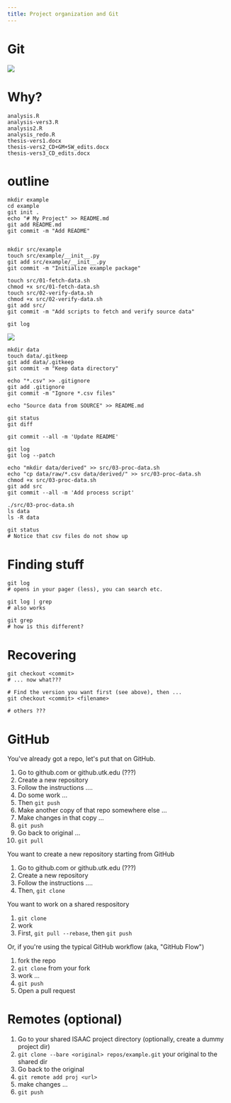 ```yaml
---
title: Project organization and Git
---
```


# Git

![][xkcd_git]

[xkcd_git]: https://imgs.xkcd.com/comics/git.png

# Why?

    analysis.R
    analysis-vers3.R
    analysis2.R
    analysis_redo.R
    thesis-vers1.docx
    thesis-vers2_CD+GM+SW_edits.docx
    thesis-vers3_CD_edits.docx

# outline

    mkdir example
    cd example
    git init .
    echo "# My Project" >> README.md
    git add README.md
    git commit -m "Add README"


    mkdir src/example
    touch src/example/__init__.py
    git add src/example/__init__.py
    git commit -m "Initialize example package"

    touch src/01-fetch-data.sh
    chmod +x src/01-fetch-data.sh
    touch src/02-verify-data.sh
    chmod +x src/02-verify-data.sh
    git add src/
    git commit -m "Add scripts to fetch and verify source data"

    git log
    

![][xkcd_git_commit]

[xkcd_git_commit]: https://imgs.xkcd.com/comics/git_commit.png


    mkdir data
    touch data/.gitkeep
    git add data/.gitkeep
    git commit -m "Keep data directory"

    echo "*.csv" >> .gitignore
    git add .gitignore
    git commit -m "Ignore *.csv files"

    echo "Source data from SOURCE" >> README.md

    git status
    git diff

    git commit --all -m 'Update README'

    git log
    git log --patch

    echo "mkdir data/derived" >> src/03-proc-data.sh
    echo "cp data/raw/*.csv data/derived/" >> src/03-proc-data.sh
    chmod +x src/03-proc-data.sh
    git add src
    git commit --all -m 'Add process script'

    ./src/03-proc-data.sh
    ls data
    ls -R data

    git status
    # Notice that csv files do not show up

# Finding stuff

    git log
    # opens in your pager (less), you can search etc.

    git log | grep
    # also works

    git grep
    # how is this different?

# Recovering

    git checkout <commit>
    # ... now what???

    # Find the version you want first (see above), then ...
    git checkout <commit> <filename>

    # others ???

# GitHub

You've already got a repo, let's put that on GitHub.

1. Go to github.com or github.utk.edu (???)
1. Create a new repository
1. Follow the instructions ....
1. Do some work ...
1. Then `git push`
1. Make another copy of that repo somewhere else ...
1. Make changes in that copy ...
1. `git push`
1. Go back to original ...
1. `git pull`

You want to create a new repository starting from GitHub

1. Go to github.com or github.utk.edu (???)
1. Create a new repository
1. Follow the instructions ....
1. Then, `git clone`

You want to work on a shared respository

1. `git clone`
1. work
1. First, `git pull --rebase`, then `git push`

Or, if you're using the typical GitHub workflow (aka, "GitHub Flow")

1. fork the repo
1. `git clone` from your fork
1. work ...
1. `git push`
1. Open a pull request


# Remotes (optional)

1. Go to your shared ISAAC project directory (optionally, create a dummy project dir)
1. `git clone --bare <original> repos/example.git` your original to the shared dir
1. Go back to the original
1. `git remote add proj <url>`
1. make changes ...
1. `git push`

<!-- END -->
